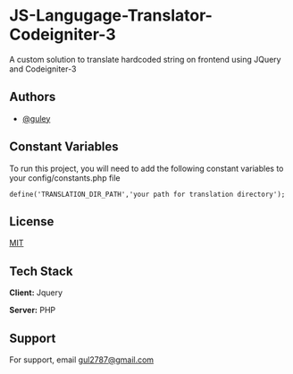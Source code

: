 
# JS-Langugage-Translator-Codeigniter-3

A custom solution to translate hardcoded string on frontend using JQuery and Codeigniter-3  


## Authors

- [@guley](https://www.github.com/guley)


## Constant Variables

To run this project, you will need to add the following constant variables to your config/constants.php file

`define('TRANSLATION_DIR_PATH','your path for translation directory');`




## License

[MIT](https://choosealicense.com/licenses/mit/)


## Tech Stack

**Client:** Jquery

**Server:** PHP


## Support

For support, email gul2787@gmail.com


